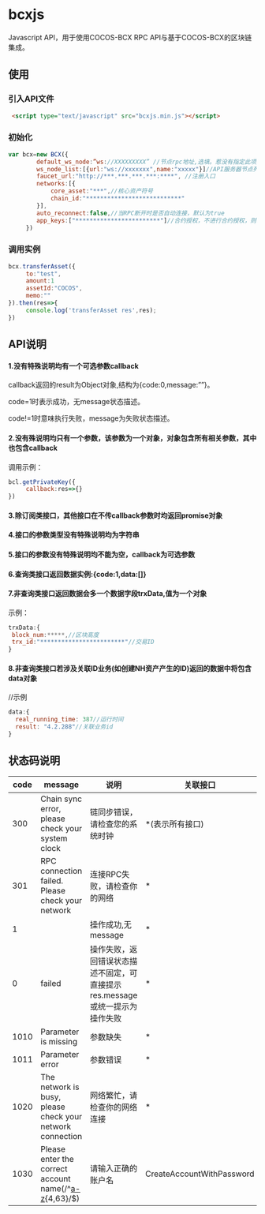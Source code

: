 # bcxjs

Javascript API，用于使用COCOS-BCX RPC API与基于COCOS-BCX的区块链集成。

## 使用

### 引入API文件

```html
 <script type="text/javascript" src="bcxjs.min.js"></script>
 ```
 
### 初始化

```js
var bcx=new BCX({
		default_ws_node:”ws://XXXXXXXXX” //节点rpc地址,选填。惹没有指定此项则会自动连接ws_node_list中速度最快的节点
        ws_node_list:[{url:"ws://xxxxxxx",name:"xxxxx"}]//API服务器节点列表，必填
        faucet_url:"http://***.***.***.***:****", //注册入口
	    networks:[{
            core_asset:"***",//核心资产符号
            chain_id:"***************************"   
        }], 
        auto_reconnect:false,//当RPC断开时是否自动连接，默认为true
        app_keys:["************************"]//合约授权，不进行合约授权，则不用配置此选项
	 })
```

### 调用实例

```js
bcx.transferAsset({
     to:"test",
     amount:1
     assetId:"COCOS",
     memo:""
}).then(res=>{
     console.log('transferAsset res',res);
})
```  


## API说明

#### 1.没有特殊说明均有一个可选参数callback

callback返回的result为Object对象,结构为{code:0,message:””}。

code=1时表示成功，无message状态描述。

code!=1时意味执行失败，message为失败状态描述。

#### 2.没有殊说明均只有一个参数，该参数为一个对象，对象包含所有相关参数，其中也包含callback

调用示例：
```js
bcl.getPrivateKey({
     callback:res=>{}
})
```    

#### 3.除订阅类接口，其他接口在不传callback参数时均返回promise对象

#### 4.接口的参数类型没有特殊说明均为字符串

#### 5.接口的参数没有特殊说明均不能为空，callback为可选参数

#### 6.查询类接口返回数据实例:{code:1,data:[]}

#### 7.非查询类接口返回数据会多一个数据字段trxData,值为一个对象

示例：
```js
trxData:{
 block_num:*****,//区块高度
 trx_id:"************************"//交易ID
}
```

#### 8.非查询类接口若涉及关联ID业务(如创建NH资产产生的ID)返回的数据中将包含data对象

//示例
```js
data:{
  real_running_time: 387//运行时间
  result: "4.2.288"//关联业务id
}
```

## 状态码说明

| code | message | 说明 | 关联接口 |
| --- | --- | --- | --- |
| 300 | Chain sync error, please check your system clock | 链同步错误，请检查您的系统时钟 | *(表示所有接口) |
| 301 | RPC connection failed. Please check your network | 连接RPC失败，请检查你的网络 | * |
| 1 |  | 操作成功,无message | * |
| 0 | failed | 操作失败，返回错误状态描述不固定，可直接提示res.message或统一提示为操作失败 | * |
| 1010 | Parameter is missing | 参数缺失 | * |
| 1011 | Parameter error | 参数错误 | * |
| 1020 | The network is busy, please check your network connection | 网络繁忙，请检查你的网络连接 | * |
| 1030 | Please enter the correct account name(/^[a-z]([a-z0-9\.-]){4,63}/$) | 请输入正确的账户名 | CreateAccountWithPassword |

